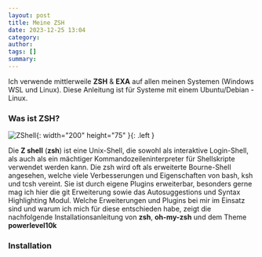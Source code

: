 ```yaml
---
layout: post
title: Meine ZSH
date: 2023-12-25 13:04
category: 
author: 
tags: []
summary: 
---
```


Ich verwende mittlerweile **ZSH** \& **EXA** auf allen meinen Systemen (Windows WSL und Linux). Diese Anleitung ist für Systeme mit einem Ubuntu/Debian - Linux. 

### Was ist ZSH?

![ZShell][def]{: width="200" height="75" }{: .left }

Die **Z shell** (**zsh**) ist eine Unix-Shell, die sowohl als interaktive Login-Shell, als auch als ein mächtiger Kommandozeileninterpreter für Shellskripte verwendet werden kann. Die zsh wird oft als erweiterte Bourne-Shell angesehen, welche viele Verbesserungen und Eigenschaften von bash, ksh und tcsh vereint. Sie ist durch eigene Plugins erweiterbar, besonders gerne mag ich hier die git Erweiterung sowie das Autosuggestions und Syntax Highlighting Modul. Welche Erweiterungen und Plugins bei mir im Einsatz sind und warum ich mich für diese entschieden habe, zeigt die nachfolgende Installationsanleitung von **zsh**, **oh-my-zsh** und dem Theme **powerlevel10k**

### Installation

[def]: https://picoshare.newsxc.net/-ERiPAJVpwb